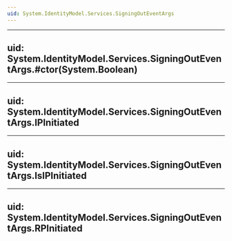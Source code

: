 ```yaml
---
uid: System.IdentityModel.Services.SigningOutEventArgs
---
```


---
uid: System.IdentityModel.Services.SigningOutEventArgs.#ctor(System.Boolean)
---

---
uid: System.IdentityModel.Services.SigningOutEventArgs.IPInitiated
---

---
uid: System.IdentityModel.Services.SigningOutEventArgs.IsIPInitiated
---

---
uid: System.IdentityModel.Services.SigningOutEventArgs.RPInitiated
---
